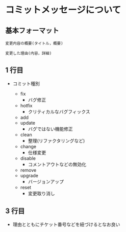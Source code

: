 # コミットメッセージについて

## 基本フォーマット

```shell
変更内容の概要(タイトル，概要)

変更した理由(内容，詳細)
```

## 1 行目

-   コミット種別

    -   fix
        -   バグ修正
    -   hotfix
        -   クリティカルなバグフィックス
    -   add
    -   update
        -   バグではない機能修正
    -   clean
        -   整理(リファクタリングなど)
    -   change
        -   仕様変更
    -   disable
        -   コメントアウトなどの無効化
    -   remove
    -   upgrade
        -   バージョンアップ
    -   reset
        -   変更取り消し

## 3 行目

-   理由とともにチケット番号などを紐づけるとなお良い
